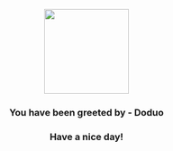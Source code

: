<p align="center">
    <img src="https://raw.githubusercontent.com/PokeAPI/sprites/master/sprites/pokemon/84.png" width="150" height="150">
</p>
<h3 align="center">You have been greeted by - <b>Doduo</b></h3>
<h3 align="center">Have a nice day!</h3>
